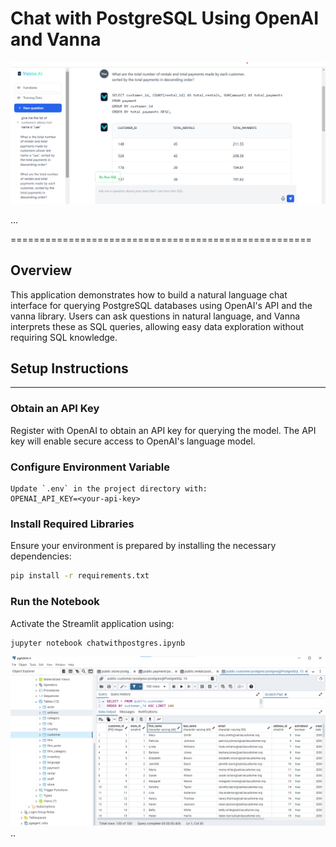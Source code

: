 # Chat with PostgreSQL Using OpenAI and Vanna
![Architecture](https://github.com/FaisalxWattoo/Chat-with-PostgreSQL-Using-OpenAI-and-Vanna/blob/main/Images/vannaaiflask.png)

... 

====================================================

## Overview
This application demonstrates how to build a natural language chat interface for querying PostgreSQL databases using OpenAI's API and the vanna library. Users can ask questions in natural language, and Vanna interprets these as SQL queries, allowing easy data exploration without requiring SQL knowledge.

## Setup Instructions
---------------

### Obtain an API Key
Register with OpenAI to obtain an API key for querying the model. The API key will enable secure access to OpenAI's language model.

### Configure Environment Variable
```plaintext
Update `.env` in the project directory with:
OPENAI_API_KEY=<your-api-key>
```

### Install Required Libraries
Ensure your environment is prepared by installing the necessary dependencies:
```bash
pip install -r requirements.txt
```

### Run the Notebook
Activate the Streamlit application using:
```bash
jupyter notebook chatwithpostgres.ipynb
```
![Architecture](https://github.com/FaisalxWattoo/Chat-with-PostgreSQL-Using-OpenAI-and-Vanna/blob/main/Images/postgres.png)
..
